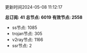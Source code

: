 更新时间2024-05-08 11:12:17

**总订阅: 41**
**总节点: 6019**
**有效节点: 2558**
- ss节点: 1085
- trojan节点: 305
- v2ray节点: 1166
- ssr节点: 2

